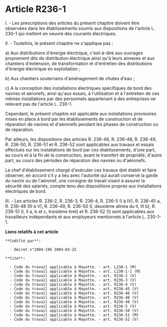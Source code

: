 # Article R236-1

I. - Les prescriptions des articles du présent chapitre doivent être observées dans les établissements soumis aux
dispositions de l'article L. 230-1 qui mettent en oeuvre des courants électriques.

II. - Toutefois, le présent chapitre ne s'applique pas :

a) Aux distributions d'énergie électrique, c'est-à-dire aux ouvrages proprement dits de distribution électrique ainsi qu'à
leurs annexes et aux chantiers d'extension, de transformation et d'entretien des distributions d'énergie électrique en
exploitation ;

b) Aux chantiers souterrains d'aménagement de chutes d'eau ;

c) A la conception des installations électriques spécifiques de bord des navires et aéronefs, ainsi qu'aux essais, à
l'utilisation et à l'entretien de ces mêmes installations par des personnels appartenant à des entreprises ne relevant pas de
l'article L. 230-1.

Cependant, le présent chapitre est applicable aux installations provisoires mises en place à bord par les établissements de
construction et de réparation de navires et d'aéronefs pendant les phases de construction ou de réparation.

Par ailleurs, les dispositions des articles R. 236-46, R. 236-48, R. 236-49, R. 236-50, R. 236-51 et R. 236-52 sont
applicables aux travaux et essais effectués sur les installations de bord par ces établissements, d'une part, au cours et à
la fin de la construction, avant le transfert de propriété, d'autre part, au cours des périodes de réparation des navires ou
d'aéronefs.

Le chef d'établissement chargé d'exécuter ces travaux doit établir et faire observer, en accord s'il y a lieu avec l'autorité
qui aurait conservé la garde du navire ou de l'aéronef, une consigne de travail visant à assurer la sécurité des salariés,
compte tenu des dispositions propres aux installations électriques de bord.

III. - Les articles R. 236-2, R. 236-3, R. 236-4, R. 236-5 (I à IV), R. 236-45 a, R. 236-48 (III à V), R. 236-49, R. 236-50
(I, deuxième alinéa du II, III b), R. 236-51 (I, II a, b et c, troisième tiret) et R. 236-52 (I) sont applicables aux
travailleurs indépendants et aux employeurs mentionnés à l'article L. 230-1-1.

**Liens relatifs à cet article**

	**Codifié par**:

	  - Décret n°2004-196 2004-02-25

	**Cite**:

	  - Code du travail applicable à Mayotte. - art. L230-1 (M)
	  - Code du travail applicable à Mayotte. - art. L230-1-1 (M)
	  - Code du travail applicable à Mayotte. - art. R236-2 (V)
	  - Code du travail applicable à Mayotte. - art. R236-3 (V)
	  - Code du travail applicable à Mayotte. - art. R236-4 (V)
	  - Code du travail applicable à Mayotte. - art. R236-45 (V)
	  - Code du travail applicable à Mayotte. - art. R236-46 (V)
	  - Code du travail applicable à Mayotte. - art. R236-48 (V)
	  - Code du travail applicable à Mayotte. - art. R236-49 (V)
	  - Code du travail applicable à Mayotte. - art. R236-5 (V)
	  - Code du travail applicable à Mayotte. - art. R236-50 (V)
	  - Code du travail applicable à Mayotte. - art. R236-51 (M)
	  - Code du travail applicable à Mayotte. - art. R236-52 (V)
